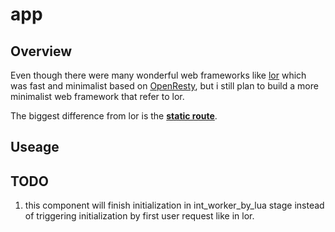 # **app**

## **Overview**

Even though there were many wonderful web frameworks like [lor](https://github.com/sumory/lor) which was fast and minimalist based on [OpenResty](https://github.com/openresty/openresty), but i still plan to build a more minimalist web framework that refer to lor.

The biggest difference from lor is the [**static route**]().

## **Useage**

## **TODO**

1. this component will finish initialization in int_worker_by_lua stage instead of triggering initialization by first user request like in lor.